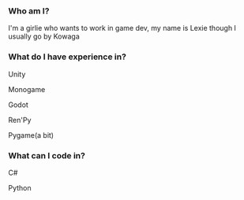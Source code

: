 ### Who am I?
I'm a girlie who wants to work in game dev, my name is Lexie though I usually go by Kowaga
### What do I have experience in?

Unity

Monogame

Godot

Ren'Py

Pygame(a bit)
### What can I code in?
C#

Python
